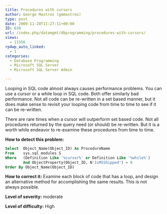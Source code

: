 ```yaml
---
title: Procedures with cursors
author: George Mastros (gmmastros)
type: post
date: 2009-11-20T11:27:11+00:00
ID: 638
url: /index.php/datamgmt/dbprogramming/procedures-with-cursors/
views:
  - 11556
rp4wp_auto_linked:
  - 1
categories:
  - Database Programming
  - Microsoft SQL Server
  - Microsoft SQL Server Admin

---
```

Looping in SQL code almost always causes performance problems. You can use a cursor or a while loop in SQL code. Both offer similarly bad performance. Not all code can be re-written in a set based manner, but it does make sense to revisit your looping code from time to time to see if it can be re-written.

There are rare times when a cursor will outperform set based code. Not all procedures returned by the query need (or should) be re-written. But it is a worth while endeavor to re-examine these procedures from time to time.

**How to detect this problem:**

```sql
Select  Object_Name(Object_ID) As ProcedureName
From    sys.sql_modules S
Where   (Definition Like '%cursor%' or Definition Like '%while%')
        And ObjectProperty(Object_ID, N'IsMSShipped') = 0
Order By Object_Name(Object_ID)
```
**How to correct it:** Examine each block of code that has a loop, and design an alternative method for accomplishing the same results. This is not always possible.

**Level of severity:** moderate

**Level of difficulty:** High
